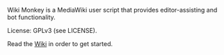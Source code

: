 Wiki Monkey is a MediaWiki user script that provides editor-assisting and bot
functionality.

License: GPLv3 (see LICENSE).

Read the [Wiki](https://github.com/kynikos/wiki-monkey/wiki) in order to get
started.
